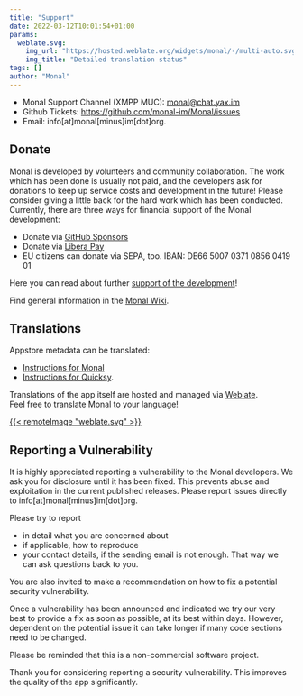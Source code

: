 ```yaml
---
title: "Support"
date: 2022-03-12T10:01:54+01:00
params:
  weblate.svg:
    img_url: "https://hosted.weblate.org/widgets/monal/-/multi-auto.svg"
    img_title: "Detailed translation status"
tags: []
author: "Monal"
---
```


* Monal Support Channel (XMPP MUC): [monal@chat.yax.im](xmpp:monal@chat.yax.im?join)
* Github Tickets: https://github.com/monal-im/Monal/issues
* Email: info[at]monal[minus]im[dot]org.

## Donate

Monal is developed by volunteers and community collaboration. The work which has been done is usually not paid, and the developers ask for donations to keep up service costs and development in the future! Please consider giving a little back for the hard work which has been conducted. Currently, there are three ways for financial support of the Monal development:

* Donate via [GitHub Sponsors](https://github.com/sponsors/tmolitor-stud-tu)
* Donate via [Libera Pay](https://liberapay.com/tmolitor)
* EU citizens can donate via SEPA, too. IBAN: DE66 5007 0371 0856 0419 01

Here you can read about further [support of the development](https://github.com/monal-im/Monal/issues/363)!

Find general information in the [Monal Wiki](https://github.com/monal-im/Monal/wiki).

## Translations

Appstore metadata can be translated:
- [Instructions for Monal](https://github.com/monal-im/Monal/tree/develop/appstore_metadata)
- [Instructions for Quicksy](https://github.com/monal-im/Monal/tree/develop/appstore_quicksy_metadata).

Translations of the app itself are hosted and managed via [Weblate](https://hosted.weblate.org/engage/monal/).  
Feel free to translate Monal to your language!

<a href="https://hosted.weblate.org/engage/monal/?utm_source=widget">{{< remoteImage "weblate.svg" >}}</a>

## Reporting a Vulnerability

It is highly appreciated reporting a vulnerability to the Monal developers.
We ask you for disclosure until it has been fixed.
This prevents abuse and exploitation in the current published releases.
Please report issues directly to info[at]monal[minus]im[dot]org.

Please try to report

* in detail what you are concerned about
* if applicable, how to reproduce
* your contact details, if the sending email is not enough.
  That way we can ask questions back to you.

You are also invited to make a recommendation on how to fix a potential security vulnerability.

Once a vulnerability has been announced and indicated we try our very best to provide a fix as soon as possible, at its best within days. However, dependent on the potential issue it can take longer if many code sections need to be changed.

Please be reminded that this is a non-commercial software project.

Thank you for considering reporting a security vulnerability.
This improves the quality of the app significantly.

